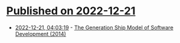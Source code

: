 # [Published on 2022-12-21](index.md)

* [2022-12-21, 04:03:19](https://news.ycombinator.com/item?id=34076492) - [The Generation Ship Model of Software Development (2014)](https://medium.com/@wm/the-generation-ship-model-of-software-development-5ef89a74854b)
